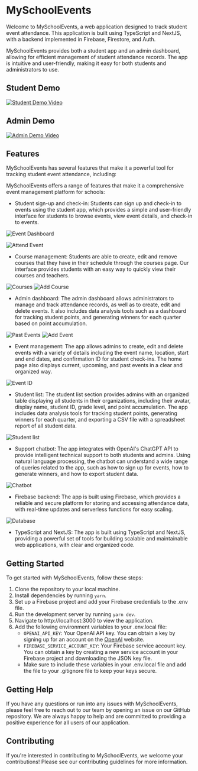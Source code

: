 # MySchoolEvents
Welcome to MySchoolEvents, a web application designed to track student event attendance. This application is built using TypeScript and NextJS, with a backend implemented in Firebase, Firestore, and Auth.

MySchoolEvents provides both a student app and an admin dashboard, allowing for efficient management of student attendance records. The app is intuitive and user-friendly, making it easy for both students and administrators to use.

## Student Demo

[![Student Demo Video](https://img.youtube.com/vi/wS-d9JeAleY/maxresdefault.jpg)](https://youtu.be/wS-d9JeAleY)

## Admin Demo

[![Admin Demo Video](https://img.youtube.com/vi/TgIQ7OPk_54/maxresdefault.jpg)](https://youtu.be/TgIQ7OPk_54)

## Features
MySchoolEvents has several features that make it a powerful tool for tracking student event attendance, including:

MySchoolEvents offers a range of features that make it a comprehensive event management platform for schools:

- Student sign-up and check-in: Students can sign up and check-in to events using the student app, which provides a simple and user-friendly interface for students to browse events, view event details, and check-in to events.

![Event Dashboard](public/events.png)

![Attend Event](public/attendevent.png)

- Course management: Students are able to create, edit and remove courses that they have in their schedule through the courses page. Our interface provides students with an easy way to quickly view their courses and teachers.

![Courses](public/courses.png)
![Add Course](public/addcourse.png)

- Admin dashboard: The admin dashboard allows administrators to manage and track attendance records, as well as to create, edit and delete events. It also includes data analysis tools such as a dashboard for tracking student points, and generating winners for each quarter based on point accumulation.

![Past Events](public/pastevents.png)
![Add Event](public/addevent.png)

- Event management: The app allows admins to create, edit and delete events with a variety of details including the event name, location, start and end dates, and confirmation ID for student check-ins. The home page also displays current, upcoming, and past events in a clear and organized way.

![Event ID](public/eventid.png)

- Student list: The student list section provides admins with an organized table displaying all students in their organizations, including their avatar, display name, student ID, grade level, and point accumulation. The app includes data analysis tools for tracking student points, generating winners for each quarter, and exporting a CSV file with a spreadsheet report of all student data.

![Student list](public/students.png)

- Support chatbot: The app integrates with OpenAI's ChatGPT API to provide intelligent technical support to both students and admins. Using natural language processing, the chatbot can understand a wide range of queries related to the app, such as how to sign up for events, how to generate winners, and how to export student data.

![Chatbot](public/support.png)

- Firebase backend: The app is built using Firebase, which provides a reliable and secure platform for storing and accessing attendance data, with real-time updates and serverless functions for easy scaling.

![Database](public/db.png)

- TypeScript and NextJS: The app is built using TypeScript and NextJS, providing a powerful set of tools for building scalable and maintainable web applications, with clear and organized code.

## Getting Started
To get started with MySchoolEvents, follow these steps:

1. Clone the repository to your local machine.
2. Install dependencies by running `yarn`.
3. Set up a Firebase project and add your Firebase credentials to the .env file.
4. Run the development server by running `yarn dev`.
5. Navigate to http://localhost:3000 to view the application.
6. Add the following environment variables to your .env.local file:
    - `OPENAI_API_KEY`: Your OpenAI API key. You can obtain a key by signing up for an account on the [OpenAI](https://openai.com/) website.
    - `FIREBASE_SERVICE_ACCOUNT_KEY`: Your Firebase service account key. You can obtain a key by creating a new service account in your Firebase project and downloading the JSON key file.
    - Make sure to include these variables in your .env.local file and add the file to your .gitignore file to keep your keys secure.

## Getting Help
If you have any questions or run into any issues with MySchoolEvents, please feel free to reach out to our team by opening an issue on our GitHub repository. We are always happy to help and are committed to providing a positive experience for all users of our application.

## Contributing
If you're interested in contributing to MySchoolEvents, we welcome your contributions! Please see our contributing guidelines for more information.
